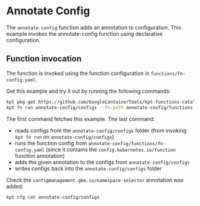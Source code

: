 # Annotate Config

The `annotate-config` function adds an annotation to configuration. This
example invokes the annotate-config function using declarative configuration.

## Function invocation

The function is invoked using the function configuration in
`functions/fn-config.yaml`.

Get this example and try it out by running the following commands:

```sh
kpt pkg get https://github.com/GoogleContainerTools/kpt-functions-catalog.git/examples/annotate-config .
kpt fn run annotate-config/configs --fn-path annotate-config/functions
```

The first command fetches this example. The last command:

* reads configs from the `annotate-config/configs` folder (from invoking
  `kpt fn run` on `annotate-config/configs`)
* runs the function config from `annotate-config/functions/fn-config.yaml`
  (since it contains the `config.kubernetes.io/function` function annotation)
* adds the given annotation to the configs from `annotate-config/configs`
* writes configs back into the `annotate-config/configs` folder

Check the `configmanagement.gke.io/namespace-selector` annotation was added:

```sh
kpt cfg cat annotate-config/configs
```
